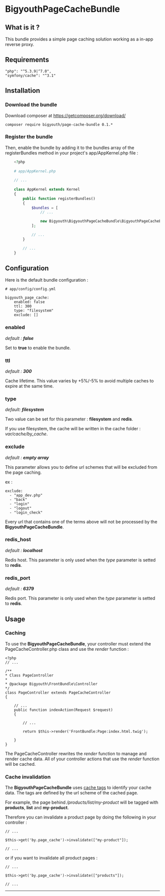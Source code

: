 
# BigyouthPageCacheBundle

## What is it ?

This bundle provides a simple page caching solution working as a in-app reverse proxy.

## Requirements

    "php": "^5.3.9|^7.0",
    "symfony/cache": "^3.1"
    
## Installation

### Download the bundle

Download composer at https://getcomposer.org/download/

    composer require bigyouth/page-cache-bundle 0.1.*

### Register the bundle

Then, enable the bundle by adding it to the bundles array of the registerBundles method in your project's app/AppKernel.php file :

```php
    <?php
    
    # app/AppKernel.php
    
    // ...
    
    class AppKernel extends Kernel
    {
	    public function registerBundles()
		{
	        $bundles = [
	            // ...

	            new Bigyouth\BigyouthPageCacheBundle\BigyouthPageCacheBundle(),
	        ];

	        // ...
	    }

	    // ...
	}
```


## Configuration

Here is the default bundle configuration :

    # app/config/config.yml
   
    bigyouth_page_cache:
	    enabled: false
	    ttl: 300
	    type: "filesystem"
	    exclude: []

### enabled
*default : **false***

Set to **true** to enable the bundle.

### ttl
*default : **300***

Cache lifetime. This value varies by +5%/-5% to avoid multiple caches to expire at the same time.

### type
*default: **filesystem***

Two value can be set for this parameter : **filesystem** and **redis**.

If you use filesystem, the cache will be written in the cache folder : *var/cache/by_cache*.

### exclude
*default : **empty array***

This parameter allows you to define url schemes that will be excluded from the page caching.

ex : 

    exclude:
      - "app_dev.php"
      - "back"
      - "login"
      - "logout"
      - "login_check"

Every url that contains one of the terms above will not be processed by the **BigyouthPageCacheBundle**.

### redis_host
*default : **localhost***

Redis host. This parameter is only used when the *type* parameter is setted to **redis**.

### redis_port
*default : **6379***

Redis port. This parameter is only used when the *type* parameter is setted to **redis**.


## Usage

### Caching

To use the **BigyouthPageCacheBundle**, your controller must extend the PageCacheController.php class and use the *render* function :

    <?php
    // ...
    
    /**
    * Class PageController
    *
    * @package Bigyouth\FrontBundle\Controller
    */
	class PageController extends PageCacheController
	{
	  
	    // ...
	    public function indexAction(Request $request)
	    {

	        // ...

	        return $this->render('FrontBundle:Page:index.html.twig');

	    }
    }

The PageCacheController rewrites the *render* function to manage and render cache data. All of your controller actions that use the *render* function will be cached.

### Cache invalidation

The **BigyouthPageCacheBundle** uses [cache tags](https://symfony.com/blog/new-in-symfony-3-2-tagged-cache) to identify your cache data. The tags are defined by the url scheme of the cached page.

For example, the page behind */products/list/my-product* will be tagged with **products**, **list** and **my-product**.

Therefore you can invalidate a product page by doing the following in your controller :

    
	// ...
	
	$this->get('by.page_cache')->invalidate(["my-product"]);
	
	// ...


or if you want to invalidate all product pages :

    
	// ...
	
	$this->get('by.page_cache')->invalidate(["products"]);
	
	// ...
	
----------
